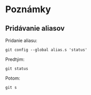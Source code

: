# Poznámky

## Pridávanie aliasov

Pridanie aliasu: 

`git config --global alias.s 'status'`

Predtým:

`git status`

Potom:

`git s`



